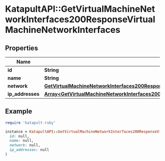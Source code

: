 # KatapultAPI::GetVirtualMachineNetworkInterfaces200ResponseVirtualMachineNetworkInterfaces

## Properties

| Name | Type | Description | Notes |
| ---- | ---- | ----------- | ----- |
| **id** | **String** |  | [optional] |
| **name** | **String** |  | [optional] |
| **network** | [**GetVirtualMachineNetworkInterfaces200ResponseVirtualMachineNetworkInterfacesNetwork**](GetVirtualMachineNetworkInterfaces200ResponseVirtualMachineNetworkInterfacesNetwork.md) |  | [optional] |
| **ip_addresses** | [**Array&lt;GetVirtualMachineNetworkInterfaces200ResponseVirtualMachineNetworkInterfacesIPAddresses&gt;**](GetVirtualMachineNetworkInterfaces200ResponseVirtualMachineNetworkInterfacesIPAddresses.md) |  | [optional] |

## Example

```ruby
require 'katapult-ruby'

instance = KatapultAPI::GetVirtualMachineNetworkInterfaces200ResponseVirtualMachineNetworkInterfaces.new(
  id: null,
  name: null,
  network: null,
  ip_addresses: null
)
```


